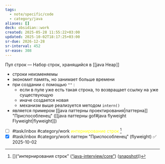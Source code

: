 ```yaml
---
tags:
  - note/specific/code
  - category/java
aliases: []
deck: obsidian::work
created: 2025-05-28 11:55:22+03:00
updated: 2025-10-02T18:17:25+03:00
sr-due: 2026-12-28
sr-interval: 452
sr-ease: 308
---
```


Пул строк
—
Набор строк, хранящийся в [[java Heap]]
- строки неизменяемы
- экономит память, но занимает больше времени
- при создании с помощью `""` :
	- если в пуле уже есть такая строка, то возвращает ссылку на уже существующую
	- иначе создается новая
	- механизм выше реализуется методом `intern()`
- является примером [[java паттерны проектирования|паттерна]] "Приспособленец" ([[java паттерны gof#java flyweight Flyweight|flyweight]])

- [ ] #task/inbox #category/work <font color="#ffff00">интернирование строк</font> [^1]
- [x] #task/inbox #category/work паттерн "Приспособленец" (flyweight) ✅ 2025-10-02

[^1]: [](“интернирования строк” ([“java-interview/core”](zotero://select/library/items/T3X9ZD57)) ([snapshot](zotero://open-pdf/library/items/2GAN5TQF?sel=ul%3Anth-child(245)%20%3E%20li%3Afirst-child&annotation=LGG3CHJQ)))

